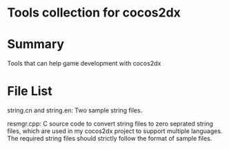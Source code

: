 Tools collection for cocos2dx
=====

# Summary 
Tools that can help game development with cocos2dx

# File List
string.cn and string.en: Two sample string files.

resmgr.cpp: C source code to convert string files to zero seprated string files, which are used in my cocos2dx project to support multiple languages. The required string files should strictly follow the format of sample files.